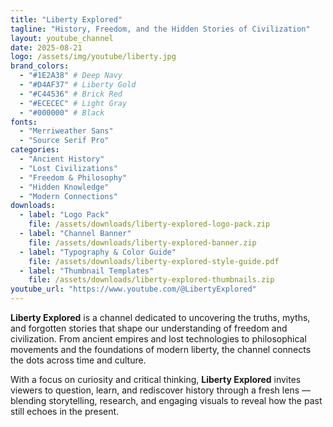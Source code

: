 ```yaml
---
title: "Liberty Explored"
tagline: "History, Freedom, and the Hidden Stories of Civilization"
layout: youtube_channel
date: 2025-08-21
logo: /assets/img/youtube/liberty.jpg
brand_colors:
  - "#1E2A38" # Deep Navy
  - "#D4AF37" # Liberty Gold
  - "#C44536" # Brick Red
  - "#ECECEC" # Light Gray
  - "#000000" # Black
fonts:
  - "Merriweather Sans"
  - "Source Serif Pro"
categories:
  - "Ancient History"
  - "Lost Civilizations"
  - "Freedom & Philosophy"
  - "Hidden Knowledge"
  - "Modern Connections"
downloads:
  - label: "Logo Pack"
    file: /assets/downloads/liberty-explored-logo-pack.zip
  - label: "Channel Banner"
    file: /assets/downloads/liberty-explored-banner.zip
  - label: "Typography & Color Guide"
    file: /assets/downloads/liberty-explored-style-guide.pdf
  - label: "Thumbnail Templates"
    file: /assets/downloads/liberty-explored-thumbnails.zip
youtube_url: "https://www.youtube.com/@LibertyExplored"
---
```


**Liberty Explored** is a channel dedicated to uncovering the truths, myths, and forgotten stories that shape our understanding of freedom and civilization. From ancient empires and lost technologies to philosophical movements and the foundations of modern liberty, the channel connects the dots across time and culture.  

With a focus on curiosity and critical thinking, **Liberty Explored** invites viewers to question, learn, and rediscover history through a fresh lens — blending storytelling, research, and engaging visuals to reveal how the past still echoes in the present.
